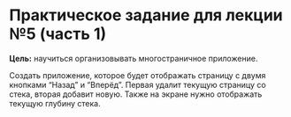 # Практическое задание для лекции №5 (часть 1)

**Цель:** научиться организовывать многостраничное приложение.

Cоздать приложение, которое будет отображать страницу с двумя кнопками “Назад” и “Вперёд”. Первая удалит текущую страницу со стека, вторая добавит новую. Также на экране нужно отображать текущую глубину стека. 
